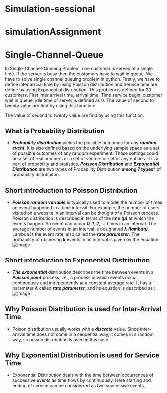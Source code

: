 # Simulation-sessional

# simulationAssignment

# Single-Channel-Queue
In Single-Channel-Queuing Problem, one customer is served at a single time. If the server is busy then the customers have to wait in queue.  We have to solve single channel queuing problem in python. Firstly, we have to define inter arrival time by using Poisson distribution and Service time are define by using Exponential distribution. This problem is defined for 20 customers.  First inter arrival time, arrival time, Time service begin, customer wait in queue, idle time of server is defined as 0.  The value of second to twenty value are find by using this function:



The value of second to twenty value are find by using this function:
## What is Probability Distribution
- ***Probability distribution*** yields the possible outcomes for any ***random event***. It is also defined based on the underlying sample space as a set of possible outcomes of any random experiment. These settings could be a set of real numbers or a set of vectors or set of any entities. It is a part of probability and statistics. ***Poisson Distribution*** and ***Exponential Distribution*** are two types of Probability Distribution **among 7 types*** of probability distribuiton.

## Short introduction to Poisson Distribution
- ***Poisson random variable*** is typically used to model the number of times an event happened in a time interval. For example, the number of users visited on a website in an interval can be thought of a Poisson process. Poisson distribution is described in terms of the rate ***(μ)*** at which the events happen. An event can occur ***0, 1, 2, …*** times in an interval. The average number of events in an interval is designated ***λ (lambda)***. Lambda is the event rate, also called the ***rate parameter***. The probability of observing ***k*** events in an interval is given by the equation:<br/>
 ![image](https://user-images.githubusercontent.com/74718375/112758781-e2de5f00-9011-11eb-952d-a0859d50300e.png)<br/>

## Short introduction to Exponential Distribution
- ***The exponential*** distribution describes the time between events in a ***Poisson point*** process, i.e., a process in which events occur continuously and independently at a constant average rate. It has a parameter ***λ*** called ***rate parameter***, and its equation is described as :<br/>
 ![image](https://user-images.githubusercontent.com/74718375/112759206-d3601580-9013-11eb-909f-b215e2b6ca32.png)<br/>

## Why Poisson Distribution is used for Inter-Arrival Time
- Poison distribution usually works with a ***discrete*** value. Since inter-arrival time does not come in a sequential way, it comes in a random way, so poison distribution is used in this case

## Why Exponential Distribution is used for Service Time
- Exponential Distribution deals with the time between occurrences of successive events as time flows by
continuously. Here starting and ending of service can be considerred as two successive events.
